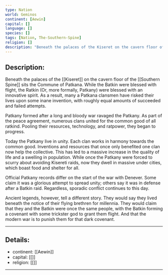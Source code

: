 ```yaml
---
type: Nation
world: Geminos
continent: [Aewin]
capital: []
language: []
species: []
tags: [Nation, The-Southern-Spine]
religion: []
description: "Beneath the palaces of the Kiseret on the cavern floor of the Southern Spine sits the Commune of Patkana. While the Batkin were blessed with flight, the Ratkin (Or, more formally, Patkany) were blessed with an innovative spirit. As a result, many a Patkana clansmen have risked their lives upon some inane invention, with roughly equal amounts of succeeded and failed attempts."
---
```


## Description:

Beneath the palaces of the [[Kiseret]] on the cavern floor of the [[Southern Spine]] sits the Commune of Patkana. While the Batkin were blessed with flight, the Ratkin (Or, more formally, Patkany) were blessed with an innovative spirit. As a result, many a Patkana clansmen have risked their lives upon some inane invention, with roughly equal amounts of succeeded and failed attempts. 

Patkany formed after a long and bloody war ravaged the Patkany. As part of the peace agreement, numerous clans united for the common good of all ratkind. Pooling their resources, technology, and ratpower, they began to progress.

Today the Patkany live in unity. Each clan works in harmony towards the common good. Inventions and resources that once only benefited one clan now help the collective. This has led to a massive increase in the quality of life and a swelling in population. While once the Patkany were forced to scurry about avoiding Kisereti raids, now they dwell in massive under cities, which boast food and shelter for all. 

Official Patkany records differ on the start of the war with Denever. Some claim it was a glorious attempt to spread unity; others say it was in defense after a Batkin raid. Regardless, sporadic conflict continues to this day.

Ancient legends, however, tell a different story. They would say they lived beneath the notice of their flying brethren for millennia. They would claim that they and the Batkin were once the same people, with the Batkin forming a covenant with some trickster god to grant them flight. And that the modern war is to punish them for that dark covenant.

---
## Details:
- continent: [[Aewin]]
- capital: [[]]
- religion: [[]]

---




